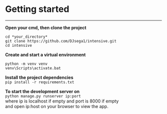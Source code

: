 # Getting started
___
**Open your cmd, then clone the project**  
```
cd *your_directory*
git clone https://github.com/DJsega1/intensive.git
cd intensive
```  

**Create and start a virtual environment**  
```
python -m venv venv
venv\Scripts\activate.bat
```

**Install the project dependencies**  
```pip install -r requirements.txt```

**To start the development server on**  
```python manage.py runserver ip:port```  
where ip is localhost if empty and port is 8000 if empty  
and open ip:host on your browser to view the app.